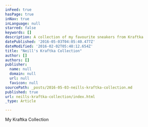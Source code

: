 ```yaml
---
inFeed: true
hasPage: true
inNav: true
inLanguage: null
starred: false
keywords: []
description: A collection of my favourite sneakers from Kraftka
datePublished: '2016-05-03T04:05:40.477Z'
dateModified: '2016-02-02T05:48:12.654Z'
title: "Neill's Kraftka Collection"
author: []
authors: []
publisher:
  name: null
  domain: null
  url: null
  favicon: null
sourcePath: _posts/2016-05-03-neills-kraftka-collection.md
published: true
url: neills-kraftka-collection/index.html
_type: Article

---
```

My Kraftka Collection